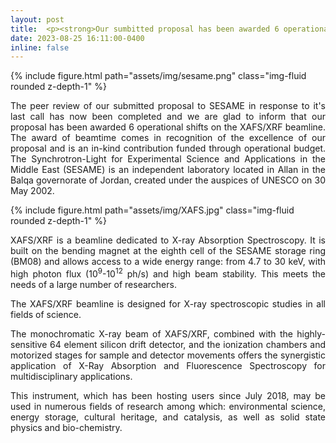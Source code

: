 ```yaml
---
layout: post
title:  <p><strong>Our sumbitted proposal has been awarded 6 operational shifts on the XAFS/XRF beamline at <a href="https://www.sesame.org.jo/">SESAME Synchrotron</a></strong></p>
date: 2023-08-25 16:11:00-0400
inline: false
---
```


{% include figure.html path="assets/img/sesame.png" class="img-fluid rounded z-depth-1" %}
<p style="text-align: justify;">The peer review of  our submitted proposal to SESAME in response to it's last call has now been completed and we are glad to inform that our proposal has been awarded 6 operational shifts on the XAFS/XRF beamline. The award of beamtime comes in recognition of the excellence of our proposal and is an in-kind contribution funded through operational budget. The Synchrotron-Light for Experimental Science and Applications in the Middle East (SESAME) is an independent laboratory located in Allan in the Balqa governorate of Jordan, created under the auspices of UNESCO on 30 May 2002.</p>
<p style="text-align: justify;"></p>
{% include figure.html path="assets/img/XAFS.jpg" class="img-fluid rounded z-depth-1" %}
<p style="text-align: justify;">XAFS/XRF is a beamline dedicated to X-ray Absorption Spectroscopy. It is built on the bending magnet at the eighth cell of the SESAME storage ring (BM08) and allows access to a wide energy range: from 4.7 to 30 keV, with high photon flux (10<sup>9</sup>-10<sup>12</sup>&nbsp;ph/s) and high beam stability. This meets the needs of a large number of researchers.</p>
<p style="text-align: justify;">The XAFS/XRF beamline is designed for X-ray spectroscopic studies in all fields of science.</p>
<p style="text-align: justify;">The monochromatic X-ray beam of XAFS/XRF, combined with the highly-sensitive 64 element silicon drift detector, and the ionization chambers and motorized stages for sample and detector movements offers the synergistic application of X-Ray Absorption and Fluorescence Spectroscopy for multidisciplinary applications.</p>
<p style="text-align: justify;">This instrument, which has been hosting users since July 2018, may be used in numerous fields of research among which: environmental science, energy storage, cultural heritage, and catalysis, as well as solid state physics and bio-chemistry.&nbsp;</p>
